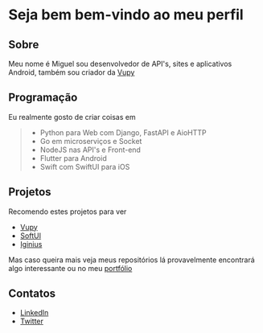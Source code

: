 # Seja bem bem-vindo ao meu perfil

## Sobre

Meu nome é Miguel sou desenvolvedor de API's, sites e aplicativos Android, também sou criador da [Vupy](https://socialvupy.com)


## Programação

Eu realmente gosto de criar coisas em 

 > - Python para Web com Django, FastAPI e AioHTTP
 > - Go em microserviços e Socket 
 > - NodeJS nas API's e Front-end
 > - Flutter para Android 
 > - Swift com SwiftUI para iOS


## Projetos

Recomendo estes projetos para ver

- [Vupy](https://socialvupy.com)
- [SoftUI](https://github.com/Vupy/Soft-UI-Interface)
- [Iginius](https://github.com/dayknightmare/Iginius)

Mas caso queira mais veja meus repositórios lá provavelmente encontrará algo interessante ou no meu [portfólio](http://dayknightmare.github.io/portfolio/) 

## Contatos

- [LinkedIn](https://www.linkedin.com/in/miguel-vieira-c-7a1534189/)
- [Twitter](https://twitter.com/MiguelVColombo)

